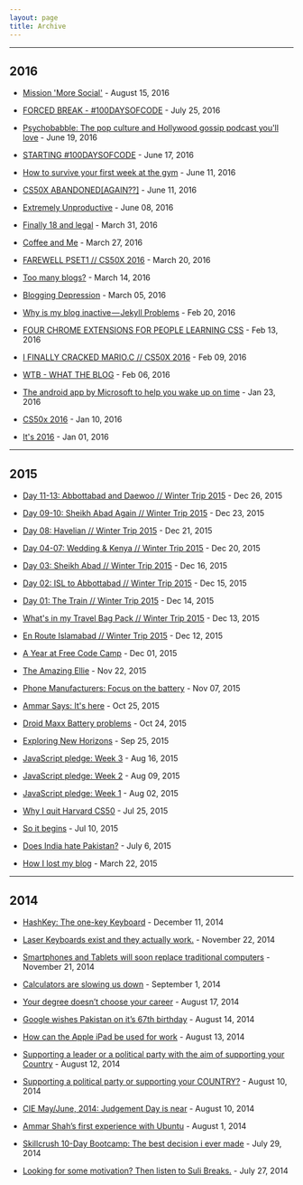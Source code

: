 ```yaml
---
layout: page
title: Archive
---
```


<hr>

## 2016

 - [Mission 'More Social'](/2016/08/14/more-social/) - August 15, 2016

 - [FORCED BREAK - #100DAYSOFCODE](https://ammarcodes.blogspot.com/2016/07/forced-break-100daysofcode.html) - July 25, 2016

 - [Psychobabble: The pop culture and Hollywood gossip podcast you'll love](/2016/06/16/psychobabble-review/) - June 19, 2016

  - [STARTING #100DAYSOFCODE](https://ammarcodes.blogspot.com/2016/06/starting-100daysofcode.html) - June 17, 2016

 - [How to survive your first week at the gym](thewormofficial.wordpress.com/2016/06/11/how-to-survive-your-first-week-at-the-gym/) - June 11, 2016

 - [CS50X ABANDONED[AGAIN??]](https://ammarcodes.blogspot.com/2016/06/cs50x-abandonedagain.html) - June 11, 2016

 - [Extremely Unproductive](/2016/06/08/extremely-unproductive/) - June 08, 2016

 - [Finally 18 and legal](/2016/03/31/finally-18/) - March 31, 2016

 - [Coffee and Me](/2016/03/27/coffee-and-me/) - March 27, 2016

 - [FAREWELL PSET1 // CS50X 2016](http://ammarcodes.blogspot.com/2016/03/farewell-pset1-cs50x-2016.html) - March 20, 2016

 - [Too many blogs?](http://ammarshah.kinja.com/too-many-blogs-1764694299) - March 14, 2016

 - [Blogging Depression](/2016/03/05/blogging-depression/) - March 05, 2016

 - [Why is my blog inactive — Jekyll Problems](https://medium.com/@ammarshah/why-is-my-blog-inactive-jekyll-problems-24b325e1bd26#.4v5am44ro) - Feb 20, 2016

 - [FOUR CHROME EXTENSIONS FOR PEOPLE LEARNING CSS](http://ammarcodes.blogspot.com/2016/02/four-chrome-extensions-for-people.html) - Feb 13, 2016

 - [I FINALLY CRACKED MARIO.C // CS50X 2016](http://ammarcodes.blogspot.com/2016/02/i-finally-cracked-marioc-cs50x-2016.html) - Feb 09, 2016

 - [WTB - WHAT THE BLOG](http://ammarcodes.blogspot.com/2016/02/wtb.html) - Feb 06, 2016

 - [The android app by Microsoft to help you wake up on time](/2016/01/23/alarm-microsoft-youll-hate/) - Jan 23, 2016

 - [CS50x 2016](/2016/01/10/cs50x-2016/) - Jan 10, 2016

 - [It's 2016](/2016/01/01/new-year/) - Jan 01, 2016

<hr>

## 2015

 - [Day 11-13: Abbottabad and Daewoo // Winter Trip 2015](/2015/12/26/d11-13-abbott-daewoo-isl/) - Dec 26, 2015

 - [Day 09-10: Sheikh Abad Again // Winter Trip 2015](/2015/12/23/d9-10-sheikhabad-again-isl/) - Dec 23, 2015

 - [Day 08: Havelian // Winter Trip 2015](/2015/12/21/d8-havelian-isl/) - Dec 21, 2015

 - [Day 04-07: Wedding & Kenya // Winter Trip 2015](/2015/12/20/d4-7-mar-kenya-isl/) - Dec 20, 2015

 - [Day 03: Sheikh Abad // Winter Trip 2015](/2015/12/16/d3-sheikhabad-isl/) - Dec 16, 2015

 - [Day 02: ISL to Abbottabad // Winter Trip 2015](/2015/12/15/d2-abbott-isl/) - Dec 15, 2015

 - [Day 01: The Train // Winter Trip 2015](/2015/12/14/d1-train-isl/) - Dec 14, 2015

 - [What's in my Travel Bag Pack // Winter Trip 2015](/2015/12/13/whats-in-travel-bag-isl/) - Dec 13, 2015

 - [En Route Islamabad // Winter Trip 2015](/2015/12/12/isl-trip/) - Dec 12, 2015

 - [A Year at Free Code Camp](/2015/12/01/year-at-fcc/) - Dec 01, 2015

 - [The Amazing Ellie](/2015/11/22/amazing-ellie/) - Nov 22, 2015

 - [Phone Manufacturers: Focus on the battery](/2015/11/07/phone-man-battery/) - Nov 07, 2015

 - [Ammar Says: It's here](/2015/10/25/ammar-says/) - Oct 25, 2015

 - [Droid Maxx Battery problems](/2015/10/24/droid-maxx-battery/) - Oct 24, 2015

 - [Exploring New Horizons](/2015/09/25/new-horizon/) - Sep 25, 2015

 - [JavaScript pledge: Week 3](/2015/08/16/js-pledge-week3/) - Aug 16, 2015

 - [JavaScript pledge: Week 2](/2015/08/09/js-pledge-week2/) - Aug 09, 2015

 - [JavaScript pledge: Week 1](/2015/08/02/js-pledge-week1/) - Aug 02, 2015

 - [Why I quit Harvard CS50](/2015/07/25/leaving-cs50x//) - Jul 25, 2015

 - [So it begins](/2015/07/10/so-it-begins/) - Jul 10, 2015

 - [Does India hate Pakistan?](https://thewormofficial.wordpress.com/2015/07/06/does-india-hate-pakistan/) - July 6, 2015

 - [How I lost my blog](https://medium.com/@ammarshah/how-i-lost-my-blog-24b31e300199) - March 22, 2015

<hr>

## 2014

 - [HashKey: The one-key Keyboard](https://thewormofficial.wordpress.com/2014/12/11/hashkey-keyboard/) - December 11, 2014

 - [Laser Keyboards exist and they actually work.](https://thewormofficial.wordpress.com/2014/11/22/laser-keyboards-exist-and-they-actually-work/) - November 22, 2014

 - [Smartphones and Tablets will soon replace traditional computers](https://thewormofficial.wordpress.com/2014/11/21/smartphonestablets-will-soon-replace-netbooks/) - November 21, 2014

 - [Calculators are slowing us down](https://thewormofficial.wordpress.com/2014/09/01/calculators-are-slowing-us-down/) - September 1, 2014

 - [Your degree doesn’t choose your career](https://thewormofficial.wordpress.com/2014/08/17/your-degree-dosent-choose-your-career/) - August 17, 2014

 - [Google wishes Pakistan on it’s 67th birthday](https://thewormofficial.wordpress.com/2014/08/14/google-wishes-pakistan-on-its-67th-birthday/) - August 14, 2014

 - [How can the Apple iPad be used for work](https://thewormofficial.wordpress.com/2014/08/13/how-can-the-apple-ipad-be-used-for-work/) - August 13, 2014

 - [Supporting a leader or a political party with the aim of supporting your Country](https://thewormofficial.wordpress.com/2014/08/12/supporting-a-leader-or-a-political-party-with-the-aim-of-supporting-your-country/) - August 12, 2014

 - [Supporting a political party or supporting your COUNTRY?](https://thewormofficial.wordpress.com/2014/08/10/supporting-a-political-party-or-supporting-your-country/) - August 10, 2014

 - [CIE May/June, 2014: Judgement Day is near](https://thewormofficial.wordpress.com/2014/08/10/cie-mayjune-2014-judgement-day-is-near/) - August 10, 2014

 - [Ammar Shah’s first experience with Ubuntu](https://thewormofficial.wordpress.com/2014/08/01/ubuntu-the-worst-decision-i-ever-made/) - August 1, 2014

 - [Skillcrush 10-Day Bootcamp: The best decision i ever made](https://thewormofficial.wordpress.com/2014/07/29/skillcrush-10-day-bootcamp-the-best-decision-i-ever-made/) - July 29, 2014

 - [Looking for some motivation? Then listen to Suli Breaks.](https://thewormofficial.wordpress.com/2014/07/27/motivation-suli-breaks/) - July 27, 2014

